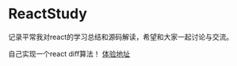 # ReactStudy
记录平常我对react的学习总结和源码解读，希望和大家一起讨论与交流。

自己实现一个react diff算法！
<a href="http://codepen.io/gzhappysky/pen/yVMGoG">体验地址</a>